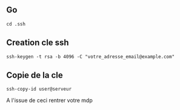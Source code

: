 ## Go
```
cd .ssh
```

## Creation cle ssh 
```
ssh-keygen -t rsa -b 4096 -C "votre_adresse_email@example.com"
```

## Copie de la cle 
```
ssh-copy-id user@serveur
```
A l'issue de ceci rentrer votre mdp 

## 
```

```
